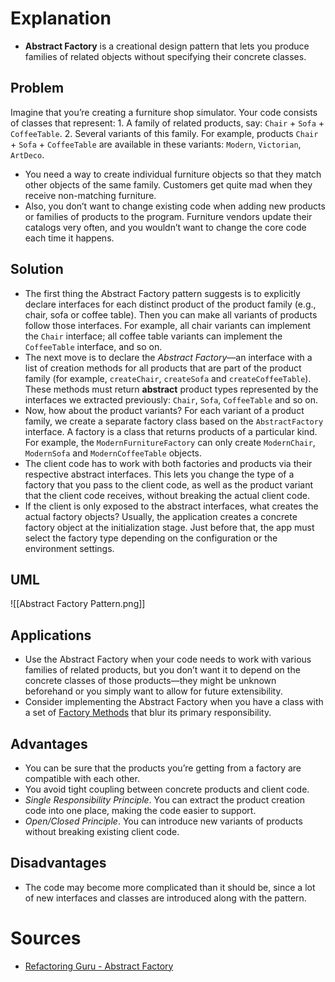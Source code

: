 # Explanation
- **Abstract Factory** is a creational design pattern that lets you produce families of related objects without specifying their concrete classes.

## Problem
Imagine that you’re creating a furniture shop simulator. Your code consists of classes that represent:
	1. A family of related products, say: `Chair` + `Sofa` + `CoffeeTable`.
	2. Several variants of this family. For example, products `Chair` + `Sofa` + `CoffeeTable` are available in these variants: `Modern`, `Victorian`, `ArtDeco`.
- You need a way to create individual furniture objects so that they match other objects of the same family. Customers get quite mad when they receive non-matching furniture.
- Also, you don’t want to change existing code when adding new products or families of products to the program. Furniture vendors update their catalogs very often, and you wouldn’t want to change the core code each time it happens.

## Solution
- The first thing the Abstract Factory pattern suggests is to explicitly declare interfaces for each distinct product of the product family (e.g., chair, sofa or coffee table). Then you can make all variants of products follow those interfaces. For example, all chair variants can implement the `Chair` interface; all coffee table variants can implement the `CoffeeTable` interface, and so on.
- The next move is to declare the _Abstract Factory_—an interface with a list of creation methods for all products that are part of the product family (for example, `createChair`, `createSofa` and `createCoffeeTable`). These methods must return **abstract** product types represented by the interfaces we extracted previously: `Chair`, `Sofa`, `CoffeeTable` and so on.
- Now, how about the product variants? For each variant of a product family, we create a separate factory class based on the `AbstractFactory` interface. A factory is a class that returns products of a particular kind. For example, the `ModernFurnitureFactory` can only create `ModernChair`, `ModernSofa` and `ModernCoffeeTable` objects.
- The client code has to work with both factories and products via their respective abstract interfaces. This lets you change the type of a factory that you pass to the client code, as well as the product variant that the client code receives, without breaking the actual client code.
- If the client is only exposed to the abstract interfaces, what creates the actual factory objects? Usually, the application creates a concrete factory object at the initialization stage. Just before that, the app must select the factory type depending on the configuration or the environment settings.

## UML
![[Abstract Factory Pattern.png]]

## Applications
- Use the Abstract Factory when your code needs to work with various families of related products, but you don’t want it to depend on the concrete classes of those products—they might be unknown beforehand or you simply want to allow for future extensibility.
- Consider implementing the Abstract Factory when you have a class with a set of [Factory Methods](https://refactoring.guru/design-patterns/factory-method) that blur its primary responsibility.

## Advantages
- You can be sure that the products you’re getting from a factory are compatible with each other.
- You avoid tight coupling between concrete products and client code.
- _Single Responsibility Principle_. You can extract the product creation code into one place, making the code easier to support.
- _Open/Closed Principle_. You can introduce new variants of products without breaking existing client code.

## Disadvantages
- The code may become more complicated than it should be, since a lot of new interfaces and classes are introduced along with the pattern.

# Sources
- [Refactoring Guru - Abstract Factory](https://refactoring.guru/design-patterns/abstract-factory)